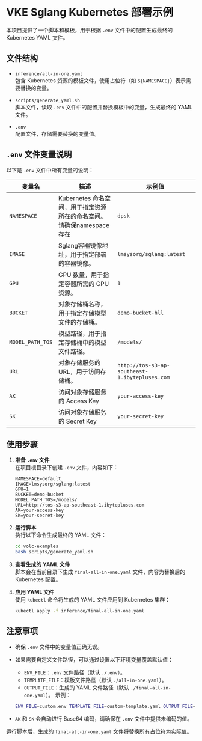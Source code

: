 # VKE Sglang Kubernetes 部署示例

本项目提供了一个脚本和模板，用于根据 `.env` 文件中的配置生成最终的 Kubernetes YAML 文件。

## 文件结构

- `inference/all-in-one.yaml`  
  包含 Kubernetes 资源的模板文件，使用占位符（如 `${NAMESPACE}`）表示需要替换的变量。

- `scripts/generate_yaml.sh`  
  脚本文件，读取 `.env` 文件中的配置并替换模板中的变量，生成最终的 YAML 文件。

- `.env`  
  配置文件，存储需要替换的变量值。

## `.env` 文件变量说明

以下是 `.env` 文件中所有变量的说明：

| 变量名            | 描述                                                                                     | 示例值                                                                                     |
|-------------------|------------------------------------------------------------------------------------------|------------------------------------------------------------------------------------------|
| `NAMESPACE`       | Kubernetes 命名空间，用于指定资源所在的命名空间。 请确保namespace存在                                        | `dpsk`                                                                                   |
| `IMAGE`           | Sglang容器镜像地址，用于指定部署的容器镜像。                                                   | `lmsysorg/sglang:latest`              |
| `GPU`             | GPU 数量，用于指定容器所需的 GPU 资源。                                                  | `1`                                                                                      |
| `BUCKET`          | 对象存储桶名称，用于指定存储模型文件的存储桶。                                           | `demo-bucket-hll`                                                                        |
| `MODEL_PATH_TOS`  | 模型路径，用于指定存储桶中的模型文件路径。                                               | `/models/`                                                                               |
| `URL`             | 对象存储服务的 URL，用于访问存储桶。                                                     | `http://tos-s3-ap-southeast-1.ibytepluses.com`                                           |
| `AK`              | 访问对象存储服务的 Access Key          | `your-access-key`                                                                        |
| `SK`              | 访问对象存储服务的 Secret Key          | `your-secret-key`                                                                        |

## 使用步骤

1. **准备 `.env` 文件**  
   在项目根目录下创建 `.env` 文件，内容如下：
   ```dotenv
   NAMESPACE=default
   IMAGE=lmsysorg/sglang:latest
   GPU=1
   BUCKET=demo-bucket
   MODEL_PATH_TOS=/models/
   URL=http://tos-s3-ap-southeast-1.ibytepluses.com
   AK=your-access-key
   SK=your-secret-key
   ```

2. **运行脚本**  
   执行以下命令生成最终的 YAML 文件：
   ```bash
   cd volc-examples
   bash scripts/generate_yaml.sh
   ```

3. **查看生成的 YAML 文件**  
   脚本会在当前目录下生成 `final-all-in-one.yaml` 文件，内容为替换后的 Kubernetes 配置。

4. **应用 YAML 文件**  
   使用 `kubectl` 命令将生成的 YAML 文件应用到 Kubernetes 集群：
   ```bash
   kubectl apply -f inference/final-all-in-one.yaml
   ```

## 注意事项

- 确保 `.env` 文件中的变量值正确无误。
- 如果需要自定义文件路径，可以通过设置以下环境变量覆盖默认值：
  - `ENV_FILE`：`.env` 文件路径（默认 `./.env`）。
  - `TEMPLATE_FILE`：模板文件路径（默认 `./all-in-one.yaml`）。
  - `OUTPUT_FILE`：生成的 YAML 文件路径（默认 `./final-all-in-one.yaml`）。
  示例：
  ```bash
  ENV_FILE=custom.env TEMPLATE_FILE=custom-template.yaml OUTPUT_FILE=custom-output.yaml bash scripts/generate_yaml.sh
  ```

- `AK` 和 `SK` 会自动进行 Base64 编码，请确保在 `.env` 文件中提供未编码的值。

运行脚本后，生成的 `final-all-in-one.yaml` 文件将替换所有占位符为实际值。